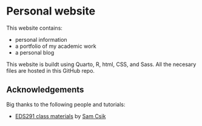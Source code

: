 # Personal website

This website contains:
+ personal information
+ a portfolio of my academic work
+ a personal blog

This website is buildt using Quarto, R, html, CSS, and Sass. All the necesary files are hosted in this GitHub repo.

## Acknowledgements

Big thanks to the following people and tutorials:
- [EDS291 class materials](https://ucsb-meds.github.io/EDS-296-DS-portfolios/) by [Sam Csik](https://samanthacsik.github.io/)

